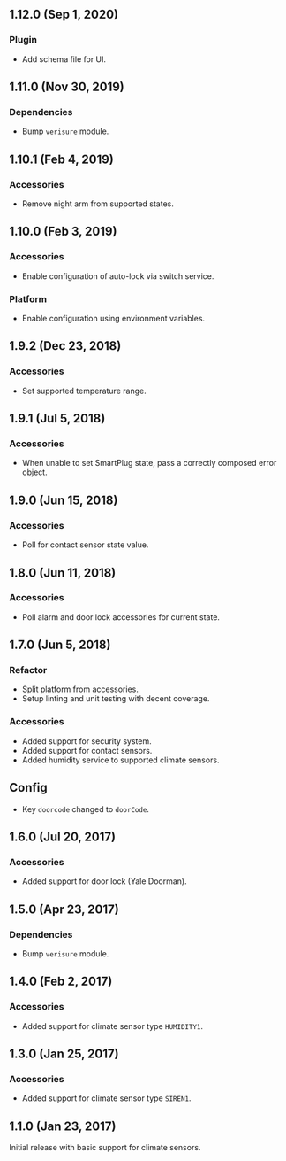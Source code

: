 ## 1.12.0 (Sep 1, 2020)

### Plugin

* Add schema file for UI.

## 1.11.0 (Nov 30, 2019)

### Dependencies

* Bump `verisure` module.

## 1.10.1 (Feb 4, 2019)

### Accessories

* Remove night arm from supported states.

## 1.10.0 (Feb 3, 2019)

### Accessories

* Enable configuration of auto-lock via switch service.

### Platform

* Enable configuration using environment variables.

## 1.9.2 (Dec 23, 2018)

### Accessories

* Set supported temperature range.

## 1.9.1 (Jul 5, 2018)

### Accessories

* When unable to set SmartPlug state, pass a correctly composed error object.

## 1.9.0 (Jun 15, 2018)

### Accessories

* Poll for contact sensor state value.

## 1.8.0 (Jun 11, 2018)

### Accessories

* Poll alarm and door lock accessories for current state.

## 1.7.0 (Jun 5, 2018)

### Refactor

* Split platform from accessories.
* Setup linting and unit testing with decent coverage.

### Accessories

* Added support for security system.
* Added support for contact sensors.
* Added humidity service to supported climate sensors.

## Config

* Key `doorcode` changed to `doorCode`.

## 1.6.0 (Jul 20, 2017)

### Accessories

* Added support for door lock (Yale Doorman).

## 1.5.0 (Apr 23, 2017)

### Dependencies

* Bump `verisure` module.

## 1.4.0 (Feb 2, 2017)

### Accessories

* Added support for climate sensor type `HUMIDITY1`.

## 1.3.0 (Jan 25, 2017)

### Accessories

* Added support for climate sensor type `SIREN1`.

## 1.1.0 (Jan 23, 2017)

Initial release with basic support for climate sensors.
